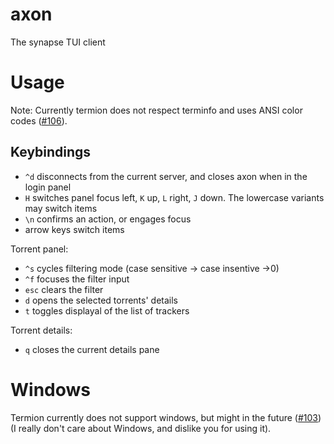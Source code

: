 # axon
The synapse TUI client


# Usage
Note: Currently termion does not respect terminfo and uses ANSI color codes ([#106](https://github.com/ticki/termion/issues/106)).

## Keybindings
- `^d` disconnects from the current server, and closes axon when in the login panel
- `H` switches panel focus left, `K` up, `L` right, `J` down. The lowercase variants may switch items
- `\n` confirms an action, or engages focus
- arrow keys switch items

Torrent panel:
- `^s` cycles filtering mode (case sensitive -> case insentive ->0)
- `^f` focuses the filter input
- `esc` clears the filter
- `d` opens the selected torrents' details
- `t` toggles displayal of the list of trackers

Torrent details:
- `q` closes the current details pane

# Windows
Termion currently does not support windows, but might in the future ([#103](https://github.com/ticki/termion/issues/103)) (I really don't care about Windows, and dislike you for using it).
